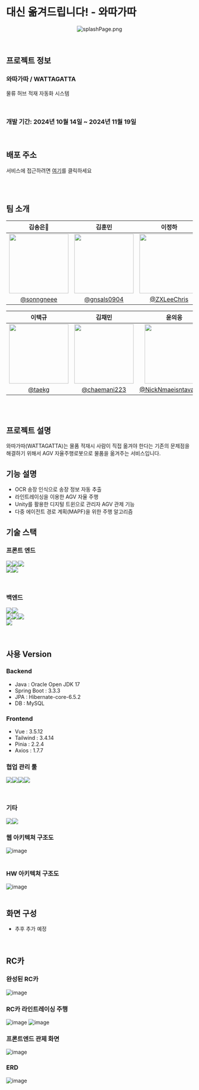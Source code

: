 # 대신 옮겨드립니다! - 와따가따


<p align="center">
  <img src="/img/splashPage.PNG" alt="splashPage.png">
</p>

<br>

## 프로젝트 정보


### 와따가따 / WATTAGATTA
물류 허브 적재 자동화 시스템

<br>

### 개발 기간: 2024년 10월 14일 ~ 2024년 11월 19일

<br>

## 배포 주소


서비스에 접근하려면 [여기](https://k11c208.p.ssafy.io/)를 클릭하세요

<br>
<br>

## 팀 소개

|                             김송은👑                              |                             김훈민                             |                            이정하                             |                                                                                                               
|:------------------------------------------------------------:|:-----------------------------------------------------------:|:----------------------------------------------------------:| 
| <img width="160px" src="https://github.com/sonngneee.png" /> | <img width="160px" src="https://github.com/gnsals0904.png" /> | <img width="160px" src="https://github.com/ZXLeeChris.png" /> |
|          [@sonngneee](https://github.com/sonngneee)          |          [@gnsals0904](https://github.com/gnsals0904)           |           [@ZXLeeChris](https://github.com/ZXLeeChris)           |

|                              이택규                              |                              김채민                              |                             윤의웅                             |                                                                                                               
|:-------------------------------------------------------------:|:-------------------------------------------------------------:|:-----------------------------------------------------------:| 
| <img width="160px" src="https://github.com/taekg.png" /> | <img width="160px" src="https://github.com/chaemani223.png" /> | <img width="160px" src="https://github.com/NickNmaeisntavailable.png" /> |
|         [@taekg](https://github.com/taekg)          |         [@chaemani223](https://github.com/chaemani223)          |          [@NickNmaeisntavailable](https://github.com/NickNmaeisntavailable)           |

<br>
<br>

## 프로젝트 설명


와따가따(WATTAGATTA)는 물품 적재시 사람이 직접 옮겨야 한다는 기존의 문제점을 해결하기 위해서 AGV 자율주행로봇으로 물품을 옮겨주는 서비스입니다.
<br>

## 기능 설명
- OCR 송장 인식으로 송장 정보 자동 추출
- 라인트레이싱을 이용한 AGV 자율 주행
- Unity를 활용한 디지털 트윈으로 관리자 AGV 관제 기능
- 다중 에이전트 경로 계획(MAPF)을 위한 주행 알고리즘


## 기술 스택


### 프론트 엔드

<img src="https://img.shields.io/badge/Vue-4FC08D?style=for-the-badge&logo=vuedotjs&logoColor=white"><img src="https://img.shields.io/badge/javascript-F7DF1E?style=for-the-badge&logo=javascript&logoColor=white"><img src="https://img.shields.io/badge/pinia-FF4154?style=for-the-badge&logo=&logoColor=white"><br/>
<img src="https://img.shields.io/badge/vite-646CFF?style=for-the-badge&logo=vite&logoColor=white"><img src="https://img.shields.io/badge/tailwindcss-06B6D4?style=for-the-badge&logo=tailwindcss&logoColor=white"><br/>


<br>

### 백엔드

<img src="https://img.shields.io/badge/springboot-6DB33F?style=for-the-badge&logo=springboot&logoColor=white"><img src="https://img.shields.io/badge/Spring Security-6DB33F?style=for-the-badge&logo=Spring Security&logoColor=white"><br/>
<img src="https://img.shields.io/badge/Spring Data Jpa-6DB33F?style=for-the-badge&logo=Spring Data Jpa&logoColor=white"><img src="https://img.shields.io/badge/JWT-000000?style=for-the-badge&logo=jsonwebtokens&logoColor=white"><img src="https://img.shields.io/badge/Rabbit mq-FF6600?style=for-the-badge&logo=rabbitmq&logoColor=white"><br/>
<img src="https://img.shields.io/badge/MySQL-4479A1?style=for-the-badge&logo=MySQL&logoColor=white"><br/>



<br>

## 사용 Version
### Backend
- Java : Oracle Open JDK 17
- Spring Boot : 3.3.3
- JPA : Hibernate-core-6.5.2
- DB : MySQL

### Frontend
- Vue : 3.5.12
- Tailwind : 3.4.14
- Pinia : 2.2.4
- Axios : 1.7.7


### 협업 관리 툴

<img src="https://img.shields.io/badge/git-F05032?style=for-the-badge&logo=git&logoColor=white"><img src="https://img.shields.io/badge/jira-0052CC?style=for-the-badge&logo=jira&logoColor=white"><img src="https://img.shields.io/badge/notion-000000?style=for-the-badge&logo=notion&logoColor=white"><img src="https://img.shields.io/badge/mattermost-0058CC?style=for-the-badge&logo=mattermost&logoColor=white"><br/>

<br>

### 기타

<img src="https://img.shields.io/badge/Amazon%20EC2-FF9900?style=for-the-badge&logo=Amazon%20EC2&logoColor=white"><img src="https://img.shields.io/badge/docker-%230db7ed.svg?style=for-the-badge&logo=docker&logoColor=white">

### 웹 아키텍쳐 구조도

<img src="img/archi.PNG" alt="image">

<br>
<br>

### HW 아키텍쳐 구조도

<img src="img/archi2.png" alt="image">

<br>
<br>

## 화면 구성

- 추후 추가 예정
<br/>

## RC카
### 완성된 RC카
<img src="img/rcCarTwice.gif" alt="image">

### RC카 라인트레이싱 주행
<img src="img/move_with_convey.gif" alt="image">
<img src="img/move_nearby.gif" alt="image">

### 프론트엔드 관제 화면
<img src="img/RCCarDashboard.gif" alt="image">

### ERD

<img src="img/erd.png" alt="image">


